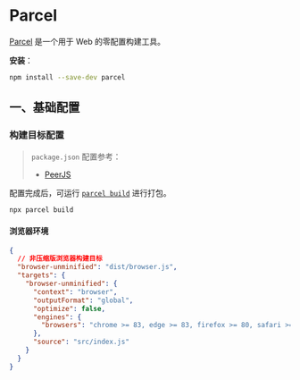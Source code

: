 # Parcel

[Parcel](https://github.com/parcel-bundler/parcel) 是一个用于 Web 的零配置构建工具。

**安装**：

```sh
npm install --save-dev parcel
```

## 一、基础配置

### 构建目标配置

> `package.json` 配置参考：
> 
> - [PeerJS](https://github.com/peers/peerjs/blob/master/package.json)

配置完成后，可运行 [`parcel build`](https://parceljs.org/features/cli/#parcel-build-%3Centries%3E) 进行打包。

```sh
npx parcel build
```

#### 浏览器环境

```json
{
  // 非压缩版浏览器构建目标
  "browser-unminified": "dist/browser.js",
  "targets": {
    "browser-unminified": {
      "context": "browser",
      "outputFormat": "global",
      "optimize": false,
      "engines": {
        "browsers": "chrome >= 83, edge >= 83, firefox >= 80, safari >= 15"
      },
      "source": "src/index.js"
    }
  }
}
```

